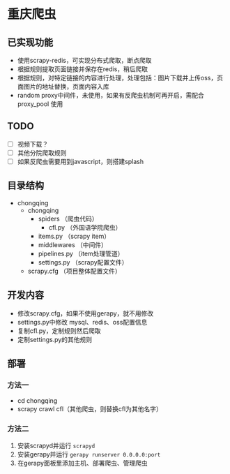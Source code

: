 # 重庆爬虫

## 已实现功能
- 使用scrapy-redis，可实现分布式爬取，断点爬取
- 根据规则提取页面链接并保存在redis，稍后爬取
- 根据规则，对特定链接的内容进行处理，处理包括：图片下载并上传oss，页面图片的地址替换，页面内容入库
- random proxy中间件，未使用，如果有反爬虫机制可再开启，需配合 proxy_pool 使用

## TODO
- [ ] 视频下载？
- [ ] 其他分院爬取规则
- [ ] 如果反爬虫需要用到javascript，则搭建splash

## 目录结构
- chongqing
    - chongqing 
        - spiders （爬虫代码）
            - cfl.py （外国语学院爬虫）
        - items.py （scrapy item）
        - middlewares （中间件）
        - pipelines.py （item处理管道）
        - settings.py （scrapy配置文件）
    - scrapy.cfg （项目整体配置文件）

## 开发内容
- 修改scrapy.cfg，如果不使用gerapy，就不用修改
- settings.py中修改 mysql、redis、oss配置信息
- 复制cfl.py，定制规则然后爬取
- 定制settings.py的其他规则

## 部署

### 方法一
- cd chongqing
- scrapy crawl cfl（其他爬虫，则替换cfl为其他名字）

### 方法二
1. 安装scrapyd并运行 ```scrapyd```
2. 安装gerapy并运行 ```gerapy runserver 0.0.0.0:port```
3. 在gerapy面板里添加主机、部署爬虫、管理爬虫